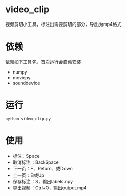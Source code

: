 # video_clip
视频剪切小工具，标注出需要剪切的部分，导出为mp4格式

# 依赖
依赖如下工具包，首次运行会自动安装
- numpy
- moviepy
- sounddevice

# 运行
`python video_clip.py`

# 使用

- 标注：Space
- 取消标注：BackSpace
- 下一页：F、Return、或Down
- 上一页：B或Up
- 保存标注：S，输出labels.npy
- 导出视频：Ctrl+O，输出output.mp4
